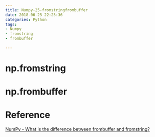 ```yaml
---
title: Numpy-25-fromstringfrombuffer
date: 2018-06-25 22:25:36
categories: Python
tags:
- Numpy
- fromstring
- frombuffer

---
```


# np.fromstring



# np.frombuffer



# Reference

[NumPy - What is the difference between frombuffer and fromstring?](https://stackoverflow.com/questions/22236749/numpy-what-is-the-difference-between-frombuffer-and-fromstring)

